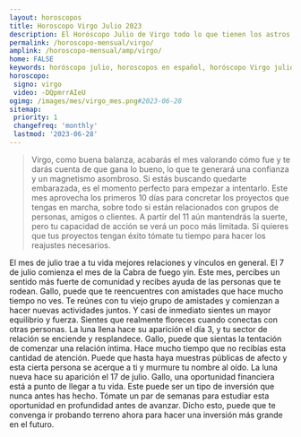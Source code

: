 ```yaml
---
layout: horoscopos
title: Horoscopo Virgo Julio 2023
description: El Horóscopo Julio de Virgo todo lo que tienen los astros preparados para este mes, amor, trabajo, familia. Todo sobre astrologia, tarot, predicciones. Horoscopo gratis en español, predicciones y astrología.
permalink: /horoscopo-mensual/virgo/
amplink: /horoscopo-mensual/amp/virgo/
home: FALSE
keywords: horóscopo julio, horoscopos en español, horóscopo Virgo julio , horóscopo esperanza gracia, horoscop, horóscopos gratis, horoscopo Virgo, Tarot, Astrologia, Zodíaco, Virgo, horoscopo gratis, horoscopo del mes 
horoscopo:
 signo: virgo
 video: -DQpmrrAIeU
ogimg: /images/mes/virgo_mes.png#2023-06-28
sitemap:
 priority: 1
 changefreq: 'monthly'
 lastmod: '2023-06-28'
---
```



 > Virgo, como buena balanza, acabarás el mes valorando cómo fue y te darás cuenta de que gana lo bueno, lo que te generará una confianza y un magnetismo asombroso. Si estás buscando quedarte embarazada, es el momento perfecto para empezar a intentarlo. Este mes aprovecha los primeros 10 días para concretar los proyectos que tengas en marcha, sobre todo si están relacionados con grupos de personas, amigos o clientes. A partir del 11 aún mantendrás la suerte, pero tu capacidad de acción se verá un poco más limitada. Si quieres que tus proyectos tengan éxito tómate tu tiempo para hacer los reajustes necesarios.



El mes de julio trae a tu vida mejores relaciones y vínculos en general.
El 7 de julio comienza el mes de la Cabra de fuego yin. Este mes, percibes un sentido más fuerte de comunidad y recibes ayuda de las personas que te rodean. Gallo, puede que te reencuentres con amistades que hace mucho tiempo no ves. Te reúnes con tu viejo grupo de amistades y comienzan a hacer nuevas actividades juntos. Y casi de inmediato sientes un mayor equilibrio y fuerza. Sientes que realmente floreces cuando conectas con otras personas.
La luna llena hace su aparición el día 3, y tu sector de relación se enciende y resplandece. Gallo, puede que sientas la tentación de comenzar una relación íntima. Hace mucho tiempo que no recibías esta cantidad de atención. Puede que hasta haya muestras públicas de afecto y esta cierta persona se acerque a ti y murmure tu nombre al oído.
La luna nueva hace su aparición el 17 de julio. Gallo, una oportunidad financiera está a punto de llegar a tu vida. Este puede ser un tipo de inversión que nunca antes has hecho. Tómate un par de semanas para estudiar esta oportunidad en profundidad antes de avanzar. Dicho esto, puede que te convenga ir probando terreno ahora para hacer una inversión más grande en el futuro.